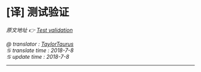 # [译] 测试验证

*原文地址 👉 [Test validation][0]*

*@ translator : [TaylorTaurus](https://github.com/taylortaurus)*    
*♋ translate time : 2018-7-8*    
*♋ update time : 2018-7-8*  

---

[0]: https://www.ranorex.com/help/latest/ranorex-studio-fundamentals/test-validation/introduction/

